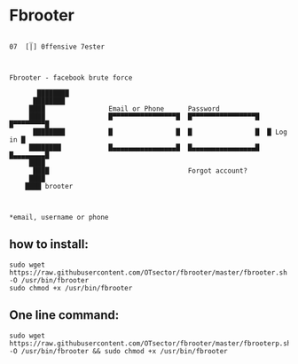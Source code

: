 # Fbrooter

  		 _
	07	[|] 0ffensive 7ester



	Fbrooter - facebook brute force
	
	       ████████
	      ████████
	     ████                Email or Phone      Password
	     ████                █▀▀▀▀▀▀▀▀▀▀▀▀▀▀▀▀█  █▀▀▀▀▀▀▀▀▀▀▀▀▀▀▀▀█  █▀▀▀▀▀▀▀▀█
	      ████████           █                █  █                █  █ Log in █
	     ████████            █▄▄▄▄▄▄▄▄▄▄▄▄▄▄▄▄█  █▄▄▄▄▄▄▄▄▄▄▄▄▄▄▄▄█  █▄▄▄▄▄▄▄▄█
	     ████         
	      ████                                   Forgot account?
	     ████
	    ████ brooter



	*email, username or phone



## how to install:
	sudo wget https://raw.githubusercontent.com/OTsector/fbrooter/master/fbrooter.sh -O /usr/bin/fbrooter
	sudo chmod +x /usr/bin/fbrooter
## One line command:
	sudo wget https://raw.githubusercontent.com/OTsector/fbrooter/master/fbrooterp.sh -O /usr/bin/fbrooter && sudo chmod +x /usr/bin/fbrooter
